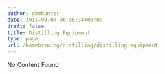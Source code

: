 ```yaml
---
author: gbmhunter
date: 2011-09-07 06:06:34+00:00
draft: false
title: Distilling Equipment
type: page
url: /homebrewing/distilling/distilling-equipment
---
```


No Content Found
